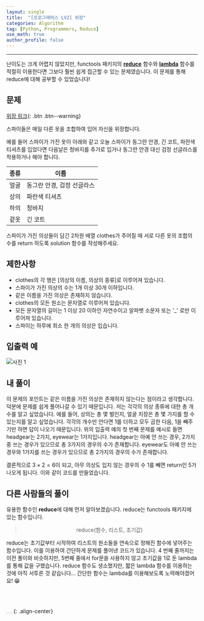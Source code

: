 ```yaml
---
layout: single
title:  "[프로그래머스 LV2] 위장"
categories: Algorithm
tag: [Python, Programmers, Reduce]
use_math: true
author_profile: false
---
```

-----
난이도는 크게 어렵지 않았지만, functools 패키지의 <u><b>reduce</b></u> 함수와 <u><b>lambda</b></u> 함수를 적절히 이용한다면 그보다 훨씬 쉽게 접근할 수 있는 문제였습니다. 이 문제를 통해 reduce에 대해 공부할 수 있었습니다!

## 문제

[위장 링크](https://school.programmers.co.kr/learn/courses/30/lessons/42578){: .btn .btn--warning}
<br>

스파이들은 매일 다른 옷을 조합하여 입어 자신을 위장합니다.

예를 들어 스파이가 가진 옷이 아래와 같고 오늘 스파이가 동그란 안경, 긴 코트, 파란색 티셔츠를 입었다면 다음날은 청바지를 추가로 입거나 동그란 안경 대신 검정 선글라스를 착용하거나 해야 합니다.

| 종류 | 이름                       |
| ---- | -------------------------- |
| 얼굴 | 동그란 안경, 검정 선글라스 |
| 상의 | 파란색 티셔츠              |
| 하의 | 청바지                     |
| 겉옷 | 긴 코트                    |

스파이가 가진 의상들이 담긴 2차원 배열 clothes가 주어질 때 서로 다른 옷의 조합의 수를 return 하도록 solution 함수를 작성해주세요.



## 제한사항

- clothes의 각 행은 [의상의 이름, 의상의 종류]로 이루어져 있습니다.
- 스파이가 가진 의상의 수는 1개 이상 30개 이하입니다.
- 같은 이름을 가진 의상은 존재하지 않습니다.
- clothes의 모든 원소는 문자열로 이루어져 있습니다.
- 모든 문자열의 길이는 1 이상 20 이하인 자연수이고 알파벳 소문자 또는 '_' 로만 이루어져 있습니다.
- 스파이는 하루에 최소 한 개의 의상은 입습니다.

## 입출력 예

![사진 1](https://user-images.githubusercontent.com/37182279/220330935-827022c1-0cac-4728-918f-2dbe75372672.PNG)

## 내 풀이

이 문제의 포인트는 같은 이름을 가진 의상은 존재하지 않는다는 점이라고 생각합니다. 덕분에 문제를 쉽게 풀어나갈 수 있기 때문입니다. 저는 각각의 의상 종류에 대한 총 개수를 알고 싶었습니다. 예를 들어, 상의는 총 몇 벌인지, 얼굴 치장은 총 몇 가지를 할 수 있는지를 알고 싶었습니다. 각각의 개수만 안다면 1를 더하고 모두 곱한 다음, 1을 빼주기만 하면 답이 나오기 때문입니다. 위의 입출력 예의 첫 번째 문제를 예시로 들면 headgear는 2가지, eyewear는 1가지입니다. headgear는 아예 안 쓰는 경우, 2가지 중 쓰는 경우가 있으므로 총 3가지의 경우의 수가 존재합니다. eyewear도 아예 안 쓰는 경우와 1가지를 쓰는 경우가 있으므로 총 2가지의 경우의 수가 존재합니다.

결론적으로 $3 \times 2 = 6$이 되고, 아무 의상도 입지 않는 경우의 수 1를 빼면 return인 5가 나오게 됩니다. 이와 같이 코드를 만들었습니다.

<script src="https://gist.github.com/WOONGSONVI/f3b93246e2c0572d9f15e866f8301779.js"></script>



## 다른 사람들의 풀이

유용한 함수인 <b>reduce</b>에 대해 먼저 알아보겠습니다. reduce는 functools 패키지에 있는 함수입니다.

> <p style = "text-align:center;">reduce(함수, 리스트, 초기값)</p>

reduce는 초기값부터 시작하여 리스트의 원소들을 연속으로 정해진 함수에 넣어주는 함수입니다. 이를 이용하여 간단하게 문제를 풀어낸 코드가 있습니다. 4 번째 줄까지는 이전 풀이와 비슷하지만, 5번째 줄에서 for문을 사용하지 않고 초기값을 1로 둔 lambda를 통해 값을 구했습니다. reduce 함수도 생소했지만, 짧은 lambda 함수를 이용하는 것에 아직 서투른 것 같습니다... 간단한 함수는 lambda를 이용해보도록 노력해야겠어요! 😁

<script src="https://gist.github.com/WOONGSONVI/c475e3e0113b0f7a65081ad5864b11d2.js"></script>

<br>

<br>

<img src="https://user-images.githubusercontent.com/37182279/216820587-4617a62e-0565-47f1-9ead-f4cd367572a1.png" alt="DATA_100%_LOGO_LIGHT" style="zoom:10%">{: .align-center}

<br>

<br>



